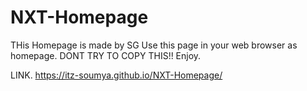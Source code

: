 # NXT-Homepage
THis Homepage is made by SG
Use this page in your web browser as homepage.
DONT TRY TO COPY THIS!!
Enjoy.

LINK.
https://itz-soumya.github.io/NXT-Homepage/
